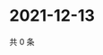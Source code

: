 # 2021-12-13

共 0 条

<!-- BEGIN WEIBO -->
<!-- 最后更新时间 Mon Dec 13 2021 20:23:28 GMT+0800 (China Standard Time) -->

<!-- END WEIBO -->
